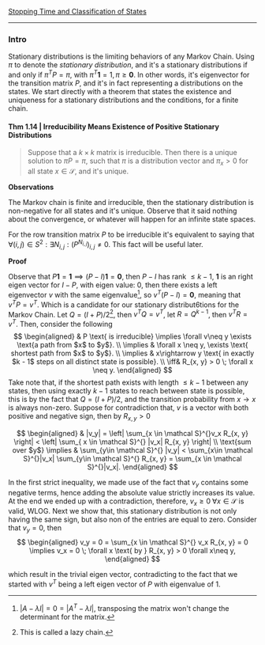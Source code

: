 [Stopping Time and Classification of States](Stopping%20Time%20and%20Classification%20of%20States.md)


---
### **Intro**

Stationary distributions is the limiting behaviors of any Markov Chain. Using $\pi$ to denote the *stationary distribution*, and it's a stationary distributions if and only if $\pi^TP = \pi$, with $\pi^T\mathbf 1 = 1, \pi \ge \mathbf 0$. In other words, it's eigenvector for the transition matrix $P$, and it's in fact representing a distributions on the states. We start directly with a theorem that states the existence and uniqueness for a stationary distributions and the conditions, for a finite chain. 

#### **Thm 1.14 | Irreducibility Means Existence of Positive Stationary Distributions**
> Suppose that a $k\times k$ matrix is irreducible. Then there is a unique solution to $\pi P =\pi$, such that $\pi$ is a distribution vector and $\pi_x > 0$ for all state $x\in \mathcal S$, and it's unique. 

**Observations**

The Markov chain is finite and irreducible, then the stationary distribution is non-negative for all states and it's unique. Observe that it said nothing about the convergence, or whatever will happen for an infinite state spaces. 


For the row transition matrix $P$ to be irreducible it's equivalent to saying that $\forall (i, j)\in S^2: \exists N_{i, j} : (P^{N_{i, j}})_{i, j} \neq 0$. This fact will be useful later. 

**Proof**

Observe that $P \mathbf 1 = \mathbf 1\implies (P - I)\mathbf 1 = \mathbf 0$, then $P - I$ has rank $\le k - 1$, $\mathbf 1$ is an right eigen vector for $I - P$, with eigen value: $0$, then there exists a left eigenvector $v$ with the same eigenvalue[^2], so $v^T(P - I) = \mathbf 0$, meaning that $v^TP = v^T$. Which is a candidate for our stationary distribut6tions for the Markov Chain. Let $Q = (I + P)/2$[^1], then $v^TQ = v^T$, let $R = Q^{k - 1}$, then $v^TR = v^T$. Then, consider the following 
$$
\begin{aligned}
    & P \text{ is irreducible} \implies \forall v\neq y \exists \text{a path from $x$ to $y$}. 
    \\
    \implies & \forall x \neq y, \exists \text{ shortest path from $x$ to $y$}. 
    \\
    \implies & x\rightarrow y \text{ in exactly $k - 1$ steps on all distinct state is possible}. 
    \\
    \iff&  R_{x, y} > 0 \; \forall x \neq y.
\end{aligned}
$$
Take note that, if the shortest path exists with length $\le k - 1$ between any states, then using exactly $k -1$ states to reach between state is possible, this is by the fact that $Q = (I + P)/2$, and the transition probability from $x\rightarrow x$ is always non-zero. Suppose for contradiction that, $v$ is a vector with both positive and negative sign, then by $R_{x, y} > 0$ 

$$
\begin{aligned}
    & |v_y| = \left|
        \sum_{x \in \mathcal S}^{}v_x R_{x, y}
    \right| < 
    \left|
        \sum_{ x \in \mathcal S}^{} |v_x| R_{x, y}
    \right|
    \\
    \text{sum over $y$} \implies & 
    \sum_{y\in \mathcal S}^{} |v_y| < 
    \sum_{x\in \mathcal S}^{}|v_x| \sum_{y\in \mathcal S}^{} R_{x, y} = \sum_{x \in \mathcal S}^{}|v_x|.
\end{aligned}
$$

In the first strict inequality, we made use of the fact that $v_y$ contains some negative terms, hence adding the absolute value strictly increases its value. At the end we ended up with a contradiction, therefore, $v_x \ge 0 \; \forall x \in \mathcal S$ is valid, WLOG. Next we show that, this stationary distribution is not only having the same sign, but also non of the entries are equal to zero. Consider that $v_y = 0$, then 
$$
\begin{aligned}
    v_y = 0 = \sum_{x \in \mathcal S}^{} v_x R_{x, y} = 0 \implies v_x = 0 \; \forall x \text{ by } R_{x, y} > 0 \forall x\neq y, 
\end{aligned}
$$

which result in the trivial eigen vector, contradicting to the fact that we started with $v^T$ being a left eigen vector of $P$ with eigenvalue of $1$. 

[^1]: This is called a lazy chain. 
[^2]: $|A - \lambda I| = 0 = |A^T - \lambda I|$, transposing the matrix won't change the determinant for the matrix. 